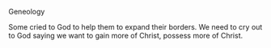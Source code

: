 Geneology

Some cried to God to help them to expand their
borders. We need to cry out to God saying
we want to gain more of Christ, possess
more of Christ.


